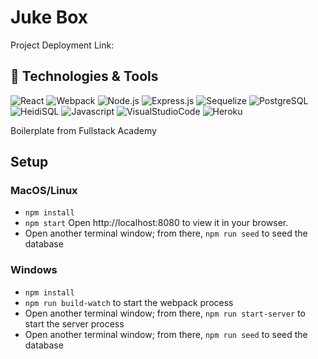 # Juke Box

Project Deployment Link:

## :wrench: Technologies & Tools

![React](https://img.shields.io/badge/Tool-React-900C3F?style=flat&logo=React)
![Webpack](https://img.shields.io/badge/Tool-Webpack-900C3F?style=flat&logo=Webpack)
![Node.js](https://img.shields.io/badge/Tool-Node.js-900C3F?style=flat&logo=Node.js)
![Express.js](https://img.shields.io/badge/Tool-Express.js-900C3F?style=flat&logo=Express.js)
![Sequelize](https://img.shields.io/badge/Tool-Sequelize-900C3F?style=flat&logo=Sequelize)
![PostgreSQL](https://img.shields.io/badge/Tool-PostgreSQL-900C3F?style=flat&logo=PostgreSQL)
![HeidiSQL](https://img.shields.io/badge/Tool-HeidiSQL-900C3F?style=flat&logo=HeidiSQL)
![Javascript](https://img.shields.io/badge/Code-Javascript-900C3F?style=flat&logo=Javascript)
![VisualStudioCode](https://img.shields.io/badge/Tool-VS%20Code-900C3F?style=flat&logo=VisualStudioCode)
![Heroku](https://img.shields.io/badge/Deployment-Heroku-900C3F?style=flat&logo=Heroku)

Boilerplate from Fullstack Academy

## Setup

### MacOS/Linux

* `npm install`
* `npm start` Open http://localhost:8080 to view it in your browser.
* Open another terminal window; from there, `npm run seed` to seed the database

### Windows

* `npm install`
* `npm run build-watch` to start the webpack process
* Open another terminal window; from there, `npm run start-server` to start the server process
* Open another terminal window; from there, `npm run seed` to seed the database


